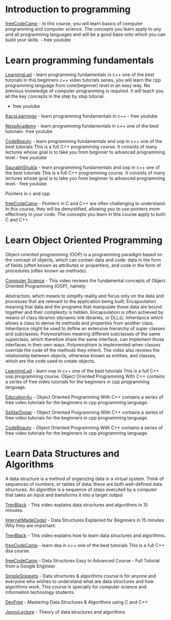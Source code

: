 # Introduction to programming

[freeCodeCamp](https://youtu.be/zOjov-2OZ0E?si=-KbqKVqfwRFYku6U) - In this course, you will learn basics of computer programming and computer science. The concepts you learn apply to any and all programming languages and will be a good base onto which you can build your skills.  - free youtube

# Learn programming fundamentals

[LearningLad](https://youtube.com/playlist?list=PLfVsf4Bjg79Cu5MYkyJ-u4SyQmMhFeC1C&si=izWQ4jYXopU4daFG) - learn programming fundamentals in c++ one of the best tutorials In this beginners c++  video tutorials series, you will learn the cpp programming  language from core(beginner) level in an easy way. No previous knowledge of computer programming is required. It will teach you all the key concepts in the step by step tutorial.
- free youtube

[KacsLearnings](https://youtube.com/playlist?list=PL4QkPoTgwFULciDFVJEHEwOKMtf9Q_Aqh&si=gloov0bl5jtRPs37) - learn programming fundamentals in c++ - free youtube

[NesoAcademy](https://youtube.com/playlist?list=PLBlnK6fEyqRh6isJ01MBnbNpV3ZsktSyS&si=dPN1neXvnyZBDIg8) - learn programming fundamentals in c++ one of the best tutorials- free youtube

[CodeBeauty](https://youtu.be/GQp1zzTwrIg?si=vgm6Ksrp3u6a1wBa) - learn programming fundamentals and oop in c++ one of the best tutorials This is a full C++ programming course. It consists of many lectures whose goal is to take you from beginner to advanced programming level.- free youtube

[SaurabhShukla](https://youtube.com/playlist?list=PLLYz8uHU480j37APNXBdPz7YzAi4XlQUF&si=o29gT3vMx6Eo1Fbs) - learn programming fundamentals and oop in c++ one of the best tutorials This is a full C++ programming course. It consists of many lectures whose goal is to take you from beginner to advanced programming level.- free youtube

Pointers in c and cpp

[freeCodeCamp](https://youtu.be/zuegQmMdy8M?si=2CSCl133_jDIxCtY) - Pointers in C and C++ are often challenging to understand. In this course, they will be demystified, allowing you to use pointers more effectively in your code. The concepts you learn in this course apply to both C and  C++.


# Learn Object Oriented Programming

Object-oriented programming (OOP) is a programming paradigm based on the concept of objects, which can contain data and code: data in the form of fields (often known as attributes or properties), and code in the form of procedures (often known as methods).

[Computer Science](https://youtu.be/m_MQYyJpIjg?si=vmlCmidKys-ToP-I) - This video reviews the fundamental concepts of Object Oriented Programming (OOP), namely: 

Abstraction, which means to simplify reality and focus only on the data and processes that are relevant to the application being built; Encapsulation meaning that data and the programs that manipulate those data are bound together and their complexity is hidden. Encapsulation is often achieved by means of class libraries (dynamic link libraries, or DLLs); Inheritance which allows a class to derive its methods and properties from another class. Inheritance might be used to define an extensive hierarchy of super classes and subclasses; Polymorphism meaning different subclasses of the same superclass, which therefore share the same interface, can implement those interfaces in their own ways.  Polymorphism is implemented when classes override the code of the methods they inherit. The video also reviews the relationship between objects, otherwise known as entities, and classes, which are the code used to create objects.

[LearningLad](https://youtube.com/playlist?list=PLfVsf4Bjg79DLA5K3GLbIwf3baNVFO2Lq&si=t9zSJxYkE3HXLitx) - learn oop in c++ one of the best tutorials This is a full C++ oop programming course. Object Oriented Programming With C++ contains a series of free video tutorials for the beginners in cpp programming language.

[Education4u](https://youtube.com/playlist?list=PLfc1-isKPs7JetJs8Lh_1lDbC_Poue4En&si=wokzwlZ5G5Je87nz) - Object Oriented Programming With C++ contains a series of free video tutorials for the beginners in cpp programming language.

[SafdarDogar](https://youtube.com/playlist?list=PLduM7bkxBdOekXfkEqIBAivzG99V2LrAS&si=7nryV0u_m2sPpUR2) - Object Oriented Programming With C++ contains a series of free video tutorials for the beginners in cpp programming language.

[CodeBeauty](https://youtube.com/playlist?list=PL43pGnjiVwgTJg7uz8KUGdXRdGKE0W_jN&si=OUD-Ne57kg-hPzBZ) - Object Oriented Programming With C++ contains a series of free video tutorials for the beginners in cpp programming language.

# Learn Data Structures and Algorithms

A data structure is a method of organizing data in a virtual system. Think of sequences of numbers, or tables of data: these are both well-defined data structures. An algorithm is a sequence of steps executed by a computer that takes an input and transforms it into a target output

[TrenBlack](https://youtu.be/oz9cEqFynHU?si=iYLKXVu1oObewH3y) - This video explains data structures and algorithms in 15 minutes.

[InternetMadeCoder](https://youtu.be/SFEROgwxicA?si=4McZ_8g8VGVNp63U) - Data Structures Explained for Beginners in 15 minutes Why they are important.

[TrenBlack](https://youtu.be/fO0Nr8_--MI?si=6dpqQndDi2HTlksq) - This video explains how to learn data structures and algorithms.

[freeCodeCamp](https://youtu.be/B31LgI4Y4DQ?si=sxP50X14Er_ySquK) - learn dsa in c++ one of the best tutorials This is a full C++ dsa course.

[freeCodeCamp](https://youtu.be/RBSGKlAvoiM?si=oOQKFmyMnuyYE_zW) - Data Structures Easy to Advanced Course - Full Tutorial from a Google Engineer

[SimpleSnippets](https://youtube.com/playlist?list=PLIY8eNdw5tW_zX3OCzX7NJ8bL1p6pWfgG&si=GC3zw91CRcCSdMdB) - Data structures & algorithms course is for anyone and everyone who wishes to understand what are data structures and how algorithms work. 
This course is specially for computer science and information technology students. 

[DevFree](https://youtube.com/playlist?list=PL_Yu7IH5JN96-mfxVJ7P5wqu4R4dyobTv&si=m7ehZ9_TSOCK9k_u) - Mastering Data Structures & Algorithms using C and C++

[JennyLecture](https://youtube.com/playlist?list=PLdo5W4Nhv31bbKJzrsKfMpo_grxuLl8LU&si=gWTRb2Ot_wea4E_T) - Theory of data structures and algorithms
